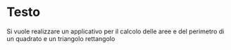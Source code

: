 # Testo
Si vuole realizzare un applicativo per il calcolo delle aree e del perimetro di un quadrato e un triangolo rettangolo
